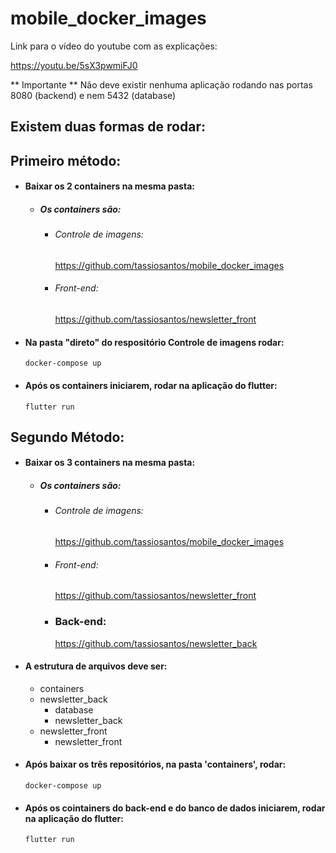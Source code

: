 # mobile_docker_images


Link para o vídeo do youtube com as explicações:

https://youtu.be/5sX3pwmiFJ0


** Importante **
Não deve existir nenhuma aplicação rodando nas portas 8080 (backend) e nem 5432 (database)


## Existem duas formas de rodar:


## Primeiro método:


 - #### Baixar os 2 containers na mesma pasta:

    - ##### Os containers são:

        - ###### Controle de imagens:
          https://github.com/tassiosantos/mobile_docker_images

        - ###### Front-end:

          https://github.com/tassiosantos/newsletter_front

 - #### Na pasta "direto" do respositório Controle de imagens rodar:
  
       docker-compose up

 - #### Após os containers iniciarem, rodar na aplicação do flutter:

       flutter run




## Segundo Método: 

- #### Baixar os 3 containers na mesma pasta:

    - ##### Os containers são:

        - ###### Controle de imagens:
          https://github.com/tassiosantos/mobile_docker_images

        - ###### Front-end:
          https://github.com/tassiosantos/newsletter_front
          
        - ### Back-end:
          https://github.com/tassiosantos/newsletter_back

 - #### A estrutura de arquivos deve ser:
   - containers
   - newsletter_back
     - database
     - newsletter_back
   - newsletter_front
     - newsletter_front


 - #### Após baixar os três repositórios, na pasta 'containers', rodar:

       docker-compose up

 - #### Após os cointainers do back-end e do banco de dados iniciarem, rodar na aplicação do flutter:

       flutter run


